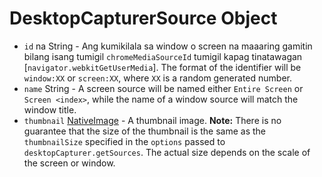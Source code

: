 # DesktopCapturerSource Object

* `id` na String - Ang kumikilala sa window o screen na maaaring gamitin bilang isang tumigil `chromeMediaSourceId` tumigil kapag tinatawagan [`navigator.webkitGetUserMedia`]. The format of the identifier will be `window:XX` or `screen:XX`, where `XX` is a random generated number.
* `name` String - A screen source will be named either `Entire Screen` or `Screen <index>`, while the name of a window source will match the window title.
* `thumbnail` [NativeImage](../native-image.md) - A thumbnail image. **Note:** There is no guarantee that the size of the thumbnail is the same as the `thumbnailSize` specified in the `options` passed to `desktopCapturer.getSources`. The actual size depends on the scale of the screen or window.